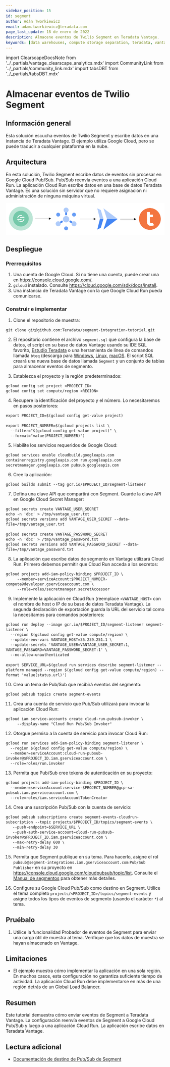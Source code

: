 ```yaml
---
sidebar_position: 15
id: segment
author: Adán Tworkiewicz
email: adam.tworkiewicz@teradata.com
page_last_update: 18 de enero de 2022
description: Almacene eventos de Twilio Segment en Teradata Vantage.
keywords: [data warehouses, compute storage separation, teradata, vantage, cloud data platform, object storage, business intelligence, enterprise analytics, customer data platform, cdp, segment]
---
```


import ClearscapeDocsNote from '../_partials/vantage_clearscape_analytics.mdx'
import CommunityLink from '../_partials/community_link.mdx'
import tabsDBT from '../_partials/tabsDBT.mdx'

# Almacenar eventos de Twilio Segment

## Información general
Esta solución escucha eventos de Twilio Segment y escribe datos en una instancia de Teradata Vantage. El ejemplo utiliza Google Cloud, pero se puede traducir a cualquier plataforma en la nube.

## Arquitectura

En esta solución, Twilio Segment escribe datos de eventos sin procesar en Google Cloud Pub/Sub. Pub/Sub reenvía eventos a una aplicación Cloud Run. La aplicación Cloud Run escribe datos en una base de datos Teradata Vantage. Es una solución sin servidor que no requiere asignación ni administración de ninguna máquina virtual.

![Diagrama de flujo de segmentos de Google Cloud](../images/segment.flow.diagram.png)

## Despliegue

### Prerrequisitos
1. Una cuenta de Google Cloud. Si no tiene una cuenta, puede crear una en https://console.cloud.google.com/.
2. `gcloud` instalado. Consulte https://cloud.google.com/sdk/docs/install.
3. Una instancia de Teradata Vantage con la que Google Cloud Run pueda comunicarse.

<ClearscapeDocsNote />

### Construir e implementar

1. Clone el repositorio de muestra:
```
git clone git@github.com:Teradata/segment-integration-tutorial.git
```

2. El repositorio contiene el archivo `segment.sql` que configura la base de datos, el script en su base de datos Vantage usando su IDE SQL favorito, [Estudio Teradata](https://downloads.teradata.com/download/tools/teradata-studio) o una herramienta de línea de comandos llamada `bteq` (descarga para [Windows](https://downloads.teradata.com/node/7314), [Linux](https://downloads.teradata.com/node/200442), [macOS](https://downloads.teradata.com/node/201214).
El script SQL creará una nueva base de datos llamada `Segment` y un conjunto de tablas para almacenar eventos de segmento.

3. Establezca el proyecto y la región predeterminados:
```
gcloud config set project <PROJECT_ID>
gcloud config set compute/region <REGION>
```

4. Recupere la identificación del proyecto y el número. Lo necesitaremos en pasos posteriores:
```
export PROJECT_ID=$(gcloud config get-value project)

export PROJECT_NUMBER=$(gcloud projects list \
  --filter="$(gcloud config get-value project)" \
  --format="value(PROJECT_NUMBER)")
```

5. Habilite los servicios requeridos de Google Cloud:
```
gcloud services enable cloudbuild.googleapis.com containerregistry.googleapis.com run.googleapis.com secretmanager.googleapis.com pubsub.googleapis.com
```

6. Cree la aplicación:
```
gcloud builds submit --tag gcr.io/$PROJECT_ID/segment-listener
```

7. Defina una clave API que compartirá con Segment. Guarde la clave API en Google Cloud Secret Manager:
```
gcloud secrets create VANTAGE_USER_SECRET
echo -n 'dbc' > /tmp/vantage_user.txt
gcloud secrets versions add VANTAGE_USER_SECRET --data-file=/tmp/vantage_user.txt

gcloud secrets create VANTAGE_PASSWORD_SECRET
echo -n 'dbc' > /tmp/vantage_password.txt
gcloud secrets versions add VANTAGE_PASSWORD_SECRET --data-file=/tmp/vantage_password.txt
```

8. La aplicación que escribe datos de segmento en Vantage utilizará Cloud Run. Primero debemos permitir que Cloud Run acceda a los secretos:
```
gcloud projects add-iam-policy-binding $PROJECT_ID \
     --member=serviceAccount:$PROJECT_NUMBER-compute@developer.gserviceaccount.com \
     --role=roles/secretmanager.secretAccessor
```

9. Implemente la aplicación en Cloud Run (reemplace `<VANTAGE_HOST>` con el nombre de host o IP de su base de datos Teradata Vantage). La segunda declaración de exportación guarda la URL del servicio tal como la necesitamos para comandos posteriores:
```
gcloud run deploy --image gcr.io/$PROJECT_ID/segment-listener segment-listener \
  --region $(gcloud config get-value compute/region) \
  --update-env-vars VANTAGE_HOST=35.239.251.1 \
  --update-secrets 'VANTAGE_USER=VANTAGE_USER_SECRET:1, VANTAGE_PASSWORD=VANTAGE_PASSWORD_SECRET:1' \
  --no-allow-unauthenticated

export SERVICE_URL=$(gcloud run services describe segment-listener --platform managed --region $(gcloud config get-value compute/region) --format 'value(status.url)')
```

10. Crea un tema de Pub/Sub que recibirá eventos del segmento:
```
gcloud pubsub topics create segment-events
```

11. Crea una cuenta de servicio que Pub/Sub utilizará para invocar la aplicación Cloud Run:
```
gcloud iam service-accounts create cloud-run-pubsub-invoker \
     --display-name "Cloud Run Pub/Sub Invoker"
```

12. Otorgue permiso a la cuenta de servicio para invocar Cloud Run:
```
gcloud run services add-iam-policy-binding segment-listener \
  --region $(gcloud config get-value compute/region) \
  --member=serviceAccount:cloud-run-pubsub-invoker@$PROJECT_ID.iam.gserviceaccount.com \
  --role=roles/run.invoker
```

13. Permita que Pub/Sub cree tokens de autenticación en su proyecto:
```
gcloud projects add-iam-policy-binding $PROJECT_ID \
  --member=serviceAccount:service-$PROJECT_NUMBER@gcp-sa-pubsub.iam.gserviceaccount.com \
  --role=roles/iam.serviceAccountTokenCreator
```

14. Crea una suscripción Pub/Sub con la cuenta de servicio:
```
gcloud pubsub subscriptions create segment-events-cloudrun-subscription --topic projects/$PROJECT_ID/topics/segment-events \
   --push-endpoint=$SERVICE_URL \
   --push-auth-service-account=cloud-run-pubsub-invoker@$PROJECT_ID.iam.gserviceaccount.com \
   --max-retry-delay 600 \
   --min-retry-delay 30
```

15. Permita que Segment publique en su tema. Para hacerlo, asigne el rol `pubsub@segment-integrations.iam.gserviceaccount.com` `Pub/Sub Publisher` en su proyecto en https://console.cloud.google.com/cloudpubsub/topic/list. Consulte el [Manual de segmentos](https://segment.com/docs/connections/destinations/catalog/google-cloud-pubsub/#authentication) para obtener más detalles.

16. Configure su Google Cloud Pub/Sub como destino en Segment. Utilice el tema completo `projects/<PROJECT_ID>/topics/segment-events` y asigne todos los tipos de eventos de segmento (usando el carácter `*`) al tema.

## Pruébalo

1. Utilice la funcionalidad Probador de eventos de Segment para enviar una carga útil de muestra al tema. Verifique que los datos de muestra se hayan almacenado en Vantage.

## Limitaciones

* El ejemplo muestra cómo implementar la aplicación en una sola región. En muchos casos, esta configuración no garantiza suficiente tiempo de actividad. La aplicación Cloud Run debe implementarse en más de una región detrás de un Global Load Balancer.

## Resumen

Este tutorial demuestra cómo enviar eventos de Segment a Teradata Vantage. La configuración reenvía eventos de Segment a Google Cloud Pub/Sub y luego a una aplicación Cloud Run. La aplicación escribe datos en Teradata Vantage.

## Lectura adicional
* [Documentación de destino de Pub/Sub de Segment](https://segment.com/docs/connections/destinations/catalog/google-cloud-pubsub/)

<CommunityLink />
